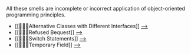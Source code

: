 All these smells are incomplete or incorrect application of object-oriented programming principles.

-   [[👨‍💻💩Alternative Classes with Different Interfaces]]   [-->](https://refactoring.guru/smells/alternative-classes-with-different-interfaces)
-   [[👨‍💻💩Refused Bequest]]   [-->](https://refactoring.guru/smells/refused-bequest)
-   [[👨‍💻💩Switch Statements]]   [-->](https://refactoring.guru/smells/switch-statements)
-   [[👨‍💻💩Temporary Field]]   [-->](https://refactoring.guru/smells/temporary-field)
